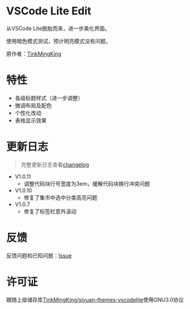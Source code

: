 # VSCode Lite Edit

从VSCode Lite脱胎而来，进一步美化界面。

使用暗色模式测试，预计明亮模式没有问题。

原作者：[TinkMingKing](https://github.com/TinkMingKing)

# 特性

- 各级标题样式（进一步调整）
- 微调布局及配色
- 个性化改动
- 表格显示效果

# 更新日志

> 完整更新日志查看[changelog](https://github.com/lingfengyu-dreaming/siyuan-vscodelite-plus/changelog.md)

- V1.0.11
  - 调整代码块行号宽度为3em，缓解代码块换行冲突问题
- V1.0.10
  - 修复了集市中选中分类高亮问题
- V1.0.7
  - 修复了标签栏意外滚动

# 反馈

反馈问题和已知问题：[Issue](https://github.com/lingfengyu-dreaming/siyuan-vscodelite-edit/issues)

# 许可证

跟随上级储存库[TinkMingKing/siyuan-themes-vscodelite](https://github.com/TinkMingKing/siyuan-themes-vscodelite)使用GNU3.0协议
